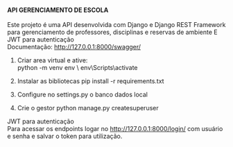 **API GERENCIAMENTO DE ESCOLA**\
\
Este projeto é uma API desenvolvida com Django e Django REST Framework para gerenciamento de professores, disciplinas e reservas de ambiente E JWT para autenticação\
Documentação: http://127.0.0.1:8000/swagger/

1. Criar area virtual e ative:\
      python -m venv env \\
      env\Scripts\activate 

2. Instalar as bibliotecas
      pip install -r requirements.txt

3.  Configure no settings.py o banco dados local

4.  Crie o gestor
      python manage.py createsuperuser

JWT para autenticação \
Para acessar os endpoints logar no http://127.0.0.1:8000/login/ com usuário e senha e salvar o token para utilização.
